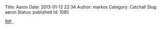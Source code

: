 Title: Aaron
Date: 2013-01-12 22:34
Author: markos
Category: Catchall
Slug: aaron
Status: published
Id: 1085

<div>
 <p>
  <a href="http://journal.markbao.com/2013/01/the-void-of-losing-someone-you-dont-know/">
   RIP
  </a>
  .
 </p>
</div>
